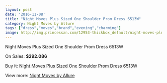 ```yaml
---
layout: post
date: '2016-11-08'
title: "Night Moves Plus Sized One Shoulder Prom Dress 6513W"
category: Night Moves by Allure
tags: ["dress","moves","brand","evening","charming"]
image: http://img.princessan.com/12953-thickbox_default/night-moves-plus-sized-one-shoulder-prom-dress-6513w.jpg
---
```

Night Moves Plus Sized One Shoulder Prom Dress 6513W

On Sales: **$292.086**
<a href="https://www.princessan.com/en/night-moves-by-allure/6166-night-moves-plus-sized-one-shoulder-prom-dress-6513w.html"><amp-img layout="responsive" width="600" height="600" src="//img.princessan.com/12953-thickbox_default/night-moves-plus-sized-one-shoulder-prom-dress-6513w.jpg" alt="Night Moves Plus Sized One Shoulder Prom Dress 6513W 0" /></a>
<a href="https://www.princessan.com/en/night-moves-by-allure/6166-night-moves-plus-sized-one-shoulder-prom-dress-6513w.html"><amp-img layout="responsive" width="600" height="600" src="//img.princessan.com/12954-thickbox_default/night-moves-plus-sized-one-shoulder-prom-dress-6513w.jpg" alt="Night Moves Plus Sized One Shoulder Prom Dress 6513W 1" /></a>
<a href="https://www.princessan.com/en/night-moves-by-allure/6166-night-moves-plus-sized-one-shoulder-prom-dress-6513w.html"><amp-img layout="responsive" width="600" height="600" src="//img.princessan.com/12955-thickbox_default/night-moves-plus-sized-one-shoulder-prom-dress-6513w.jpg" alt="Night Moves Plus Sized One Shoulder Prom Dress 6513W 2" /></a>
<a href="https://www.princessan.com/en/night-moves-by-allure/6166-night-moves-plus-sized-one-shoulder-prom-dress-6513w.html"><amp-img layout="responsive" width="600" height="600" src="//img.princessan.com/12956-thickbox_default/night-moves-plus-sized-one-shoulder-prom-dress-6513w.jpg" alt="Night Moves Plus Sized One Shoulder Prom Dress 6513W 3" /></a>

Buy it: [Night Moves Plus Sized One Shoulder Prom Dress 6513W](https://www.princessan.com/en/night-moves-by-allure/6166-night-moves-plus-sized-one-shoulder-prom-dress-6513w.html "Night Moves Plus Sized One Shoulder Prom Dress 6513W")

View more: [Night Moves by Allure](https://www.princessan.com/en/49-night-moves-by-allure "Night Moves by Allure")
